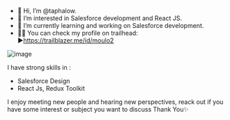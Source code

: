 - 👋 Hi, I’m @taphalow.
- 👀 I’m interested in Salesforce development and React JS.
- 🌱 I’m currently learning and working on Salesforce development.
- 👨‍💻 You can check my profile on trailhead: ▶https://trailblazer.me/id/moulo2

![image](https://user-images.githubusercontent.com/41078119/175982692-b63e195b-3662-4224-937d-71288bd0e9c1.png)

I have strong skills in :
- Salesforce Design
- React Js, Redux Toolkit

I enjoy meeting new people and hearing new perspectives, reack out if you have some interest or subject you want to discuss
 Thank You✨
 
 
<!---
taphalow/taphalow is a ✨ special ✨ repository because its `README.md` (this file) appears on your GitHub profile.
You can click the Preview link to take a look at your changes.
--->
